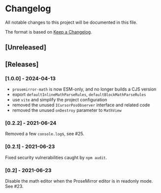 # Changelog
All notable changes to this project will be documented in this file.

The format is based on [Keep a Changelog](https://keepachangelog.com/en/1.0.0/).

## [Unreleased]


## [Releases]

### [1.0.0] - 2024-04-13

* `prosemirror-math` is now ESM-only, and no longer builds a CJS version
* export `defaultInlineMathParseRules`, `defaultBlockMathParseRules`
* use `vite` and simplify the project configuration
* removed the unused `ICursorPosObserver` interface and related code
* removed the unused `onDestroy` parameter to `MathView`

### [0.2.2] - 2021-06-24

Removed a few `console.log`s, see #25.

### [0.2.1] - 2021-06-23

Fixed security vulnerabilities caught by `npm audit`.

### [0.2] - 2021-06-23

Disable the math editor when the ProseMirror editor is in readonly mode.  See #23.